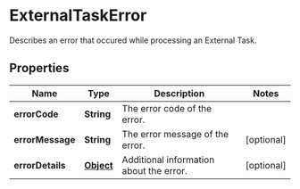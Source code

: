

# ExternalTaskError

Describes an error that occured while processing an External Task.
## Properties

Name | Type | Description | Notes
------------ | ------------- | ------------- | -------------
**errorCode** | **String** | The error code of the error. | 
**errorMessage** | **String** | The error message of the error. |  [optional]
**errorDetails** | [**Object**](.md) | Additional information about the error. |  [optional]




